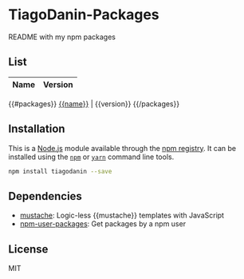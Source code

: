 # TiagoDanin-Packages
README with my npm packages

## List

 Name | Version |
 -----| ------- |
{{#packages}}
[{{name}}]({{&links.npm}}) | {{version}}
{{/packages}}

## Installation

This is a [Node.js](https://nodejs.org/) module available through the
[npm registry](https://www.npmjs.com/). It can be installed using the
[`npm`](https://docs.npmjs.com/getting-started/installing-npm-packages-locally)
or
[`yarn`](https://yarnpkg.com/en/)
command line tools.

```sh
npm install tiagodanin --save
```

## Dependencies

- [mustache](https://ghub.io/mustache): Logic-less {{mustache}} templates with JavaScript
- [npm-user-packages](https://ghub.io/npm-user-packages): Get packages by a npm user

## License

MIT
